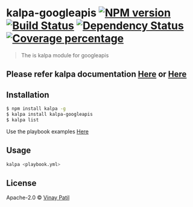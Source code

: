 # kalpa-googleapis [![NPM version][npm-image]][npm-url] [![Build Status][travis-image]][travis-url] [![Dependency Status][daviddm-image]][daviddm-url] [![Coverage percentage][coveralls-image]][coveralls-url]

> The is kalpa module for googleapis

## Please refer kalpa documentation [Here](https://github.com/patilvinay/kalpa/blob/master/README.md) or [Here](https://www.npmjs.com/package/kalpa)

## Installation

```sh
$ npm install kalpa -g
$ kalpa install kalpa-googleapis
$ kalpa list
```

Use the playbook examples [Here](https://github.com/patilvinay/kalpa/tree/master/examples)

## Usage

```sh
kalpa <playbook.yml>

```

## License

Apache-2.0 © [Vinay Patil]()

[npm-image]: https://badge.fury.io/js/kalpa-googleapis.svg
[npm-url]: https://npmjs.org/package/kalpa-googleapis
[travis-image]: https://travis-ci.com/patilvinay/kalpa-googleapis.svg?branch=master
[travis-url]: https://travis-ci.com/patilvinay/kalpa-googleapis
[daviddm-image]: https://david-dm.org/patilvinay/kalpa-googleapis.svg?theme=shields.io
[daviddm-url]: https://david-dm.org/patilvinay/kalpa-googleapis
[coveralls-image]: https://coveralls.io/repos/patilvinay/kalpa-googleapis/badge.svg
[coveralls-url]: https://coveralls.io/r/patilvinay/kalpa-googleapis
